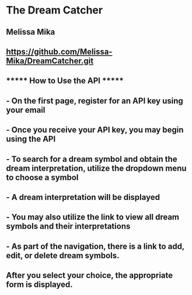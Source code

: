 
# The Dream Catcher
## Melissa Mika

## https://github.com/Melissa-Mika/DreamCatcher.git


## ***** How to Use the API *****
## - On the first page, register for an API key using your email
## - Once you receive your API key, you may begin using the API
## - To search for a dream symbol and obtain the dream interpretation, utilize the dropdown menu to choose a symbol
## - A dream interpretation will be displayed
## - You may also utilize the link to view all dream symbols and their interpretations
## - As part of the navigation, there is a link to add, edit, or delete dream symbols.  
##   After you select your choice, the appropriate form is displayed.
